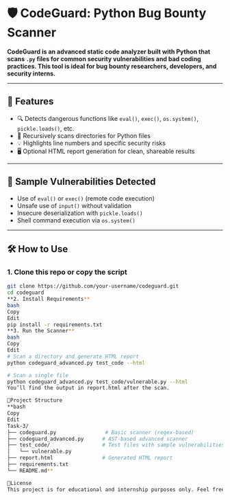 # **🛡️ CodeGuard: Python Bug Bounty Scanner**

**CodeGuard is an advanced static code analyzer built with Python that scans `.py` files for common security vulnerabilities and bad coding practices. This tool is ideal for bug bounty researchers, developers, and security interns.**


---
## **🚀 Features**

- 🔍 Detects dangerous functions like `eval()`, `exec()`, `os.system()`, `pickle.loads()`, etc.
- 📁 Recursively scans directories for Python files
- 💡 Highlights line numbers and specific security risks
- 🖥️ Optional HTML report generation for clean, shareable results

---

## **🧪 Sample Vulnerabilities Detected**

- Use of `eval()` or `exec()` (remote code execution)
- Unsafe use of `input()` without validation
- Insecure deserialization with `pickle.loads()`
- Shell command execution via `os.system()`

---

## **🛠️ How to Use**

### 1. Clone this repo or copy the script

```bash
git clone https://github.com/your-username/codeguard.git
cd codeguard
**2. Install Requirements**
bash
Copy
Edit
pip install -r requirements.txt
**3. Run the Scanner**
bash
Copy
Edit
# Scan a directory and generate HTML report
python codeguard_advanced.py test_code --html

# Scan a single file
python codeguard_advanced.py test_code/vulnerable.py --html
You’ll find the output in report.html after the scan.

📂Project Structure
**bash
Copy
Edit
Task-3/
├── codeguard.py                # Basic scanner (regex-based)
├── codeguard_advanced.py      # AST-based advanced scanner
├── test_code/                 # Test files with sample vulnerabilities
│   └── vulnerable.py
├── report.html                # Generated HTML report
├── requirements.txt
└── README.md**

📄License
This project is for educational and internship purposes only. Feel free to expand it, credit appreciated.

